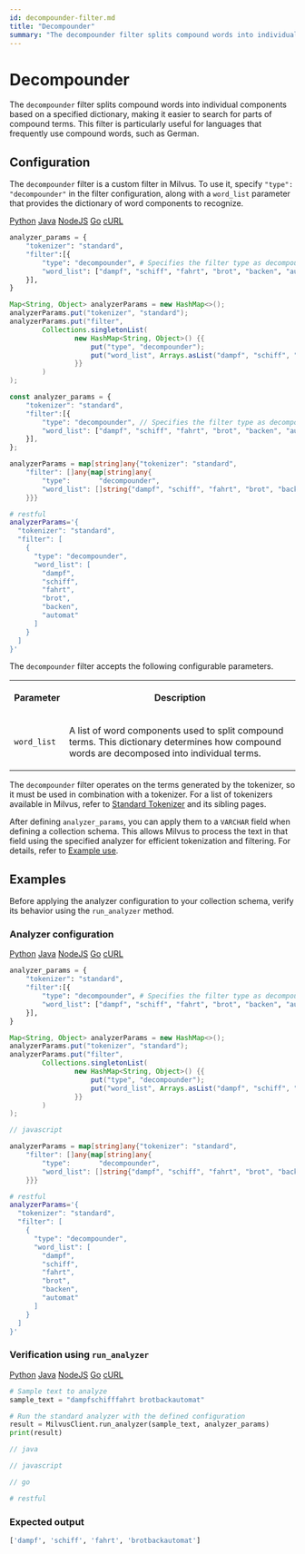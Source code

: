 ```yaml
---
id: decompounder-filter.md
title: "Decompounder"
summary: "The decompounder filter splits compound words into individual components based on a specified dictionary, making it easier to search for parts of compound terms. This filter is particularly useful for languages that frequently use compound words, such as German."
---
```


# Decompounder

The `decompounder` filter splits compound words into individual components based on a specified dictionary, making it easier to search for parts of compound terms. This filter is particularly useful for languages that frequently use compound words, such as German.

## Configuration

The `decompounder` filter is a custom filter in Milvus. To use it, specify `"type": "decompounder"` in the filter configuration, along with a `word_list` parameter that provides the dictionary of word components to recognize.

<div class="multipleCode">
    <a href="#python">Python</a>
    <a href="#java">Java</a>
    <a href="#javascript">NodeJS</a>
    <a href="#go">Go</a>
    <a href="#bash">cURL</a>
</div>

```python
analyzer_params = {
    "tokenizer": "standard",
    "filter":[{
        "type": "decompounder", # Specifies the filter type as decompounder
        "word_list": ["dampf", "schiff", "fahrt", "brot", "backen", "automat"],
    }],
}
```

```java
Map<String, Object> analyzerParams = new HashMap<>();
analyzerParams.put("tokenizer", "standard");
analyzerParams.put("filter",
        Collections.singletonList(
                new HashMap<String, Object>() {{
                    put("type", "decompounder");
                    put("word_list", Arrays.asList("dampf", "schiff", "fahrt", "brot", "backen", "automat"));
                }}
        )
);
```

```javascript
const analyzer_params = {
    "tokenizer": "standard",
    "filter":[{
        "type": "decompounder", // Specifies the filter type as decompounder
        "word_list": ["dampf", "schiff", "fahrt", "brot", "backen", "automat"],
    }],
};
```

```go
analyzerParams = map[string]any{"tokenizer": "standard",
    "filter": []any{map[string]any{
        "type":       "decompounder",
        "word_list": []string{"dampf", "schiff", "fahrt", "brot", "backen", "automat"},
    }}}
```

```bash
# restful
analyzerParams='{
  "tokenizer": "standard",
  "filter": [
    {
      "type": "decompounder",
      "word_list": [
        "dampf",
        "schiff",
        "fahrt",
        "brot",
        "backen",
        "automat"
      ]
    }
  ]
}'

```

The `decompounder` filter accepts the following configurable parameters.

<table>
   <tr>
     <th><p>Parameter</p></th>
     <th><p>Description</p></th>
   </tr>
   <tr>
     <td><p><code>word_list</code></p></td>
     <td><p>A list of word components used to split compound terms. This dictionary determines how compound words are decomposed into individual terms.</p></td>
   </tr>
</table>

The `decompounder` filter operates on the terms generated by the tokenizer, so it must be used in combination with a tokenizer. For a list of tokenizers available in Milvus, refer to [Standard Tokenizer](standard-tokenizer.md) and its sibling pages.

After defining `analyzer_params`, you can apply them to a `VARCHAR` field when defining a collection schema. This allows Milvus to process the text in that field using the specified analyzer for efficient tokenization and filtering. For details, refer to [Example use](analyzer-overview.md#Example-use).

## Examples

Before applying the analyzer configuration to your collection schema, verify its behavior using the `run_analyzer` method.

### Analyzer configuration

<div class="multipleCode">
    <a href="#python">Python</a>
    <a href="#java">Java</a>
    <a href="#javascript">NodeJS</a>
    <a href="#go">Go</a>
    <a href="#bash">cURL</a>
</div>

```python
analyzer_params = {
    "tokenizer": "standard",
    "filter":[{
        "type": "decompounder", # Specifies the filter type as decompounder
        "word_list": ["dampf", "schiff", "fahrt", "brot", "backen", "automat"],
    }],
}
```

```java
Map<String, Object> analyzerParams = new HashMap<>();
analyzerParams.put("tokenizer", "standard");
analyzerParams.put("filter",
        Collections.singletonList(
                new HashMap<String, Object>() {{
                    put("type", "decompounder");
                    put("word_list", Arrays.asList("dampf", "schiff", "fahrt", "brot", "backen", "automat"));
                }}
        )
);
```

```javascript
// javascript
```

```go
analyzerParams = map[string]any{"tokenizer": "standard",
    "filter": []any{map[string]any{
        "type":       "decompounder",
        "word_list": []string{"dampf", "schiff", "fahrt", "brot", "backen", "automat"},
    }}}
```

```bash
# restful
analyzerParams='{
  "tokenizer": "standard",
  "filter": [
    {
      "type": "decompounder",
      "word_list": [
        "dampf",
        "schiff",
        "fahrt",
        "brot",
        "backen",
        "automat"
      ]
    }
  ]
}'

```

### Verification using `run_analyzer`

<div class="multipleCode">
    <a href="#python">Python</a>
    <a href="#java">Java</a>
    <a href="#javascript">NodeJS</a>
    <a href="#go">Go</a>
    <a href="#bash">cURL</a>
</div>

```python
# Sample text to analyze
sample_text = "dampfschifffahrt brotbackautomat"

# Run the standard analyzer with the defined configuration
result = MilvusClient.run_analyzer(sample_text, analyzer_params)
print(result)
```

```java
// java
```

```javascript
// javascript
```

```go
// go
```

```bash
# restful
```

### Expected output

```python
['dampf', 'schiff', 'fahrt', 'brotbackautomat']
```

